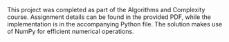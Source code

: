 This project was completed as part of the Algorithms and Complexity course. Assignment details can be found in the provided PDF, while the implementation is in the accompanying Python file. The solution makes use of NumPy for efficient numerical operations.
